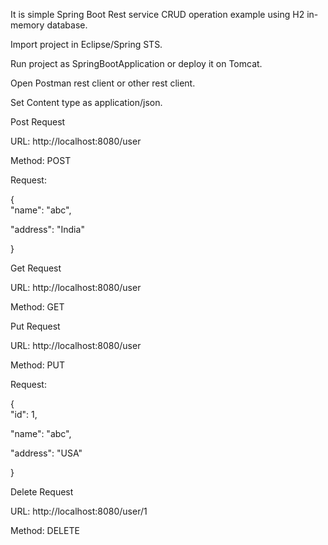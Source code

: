It is simple Spring Boot Rest service CRUD operation example using H2 in-memory database.

Import project in Eclipse/Spring STS.

Run project as SpringBootApplication or deploy it on Tomcat.

Open Postman rest client or other rest client.

Set Content type as application/json.

Post Request

URL: http://localhost:8080/user

Method: POST

Request: 

{  
  "name": "abc",
  
  "address": "India"
  
}

Get Request

URL: http://localhost:8080/user

Method: GET

Put Request

URL: http://localhost:8080/user

Method: PUT

Request: 

{  
  "id": 1,
  
  "name": "abc",
  
  "address": "USA"
  
}

Delete Request 

URL: http://localhost:8080/user/1

Method: DELETE
